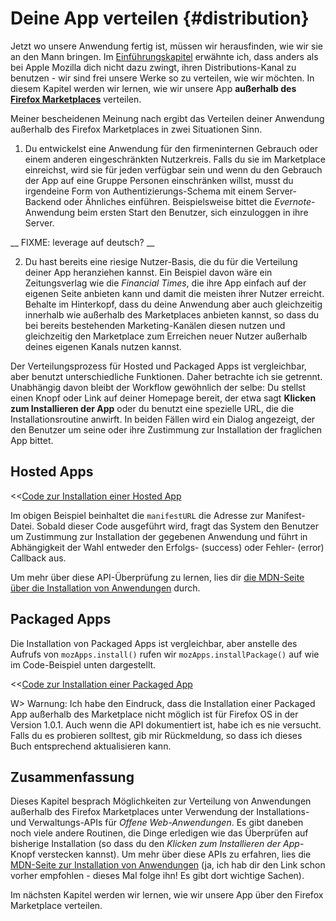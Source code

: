 # Deine App verteilen {#distribution}

Jetzt wo unsere Anwendung fertig ist, müssen wir herausfinden, wie wir sie an den Mann bringen. Im [Einführungskapitel](#introduction) erwähnte ich, dass anders als bei Apple Mozilla dich nicht dazu zwingt, ihren Distributions-Kanal zu benutzen - wir sind frei unsere Werke so zu verteilen, wie wir möchten. In diesem Kapitel werden wir lernen, wie wir unsere App **außerhalb des [Firefox Marketplaces](http://marketplace.firefox.com)** verteilen.

Meiner bescheidenen Meinung nach ergibt das Verteilen deiner Anwendung außerhalb des Firefox Marketplaces in zwei Situationen Sinn.

 1. Du entwickelst eine Anwendung für den firmeninternen Gebrauch oder einem anderen eingeschränkten Nutzerkreis. Falls du sie im Marketplace einreichst, wird sie für jeden verfügbar sein und wenn du den Gebrauch der App auf eine Gruppe Personen einschränken willst, musst du irgendeine Form von Authentizierungs-Schema mit einem Server-Backend oder Ähnliches einführen. Beispielsweise bittet die *Evernote*-Anwendung beim ersten Start den Benutzer, sich einzuloggen in ihre Server.

__ FIXME: leverage auf deutsch? __

  2. Du hast bereits eine riesige Nutzer-Basis, die du für die Verteilung deiner App heranziehen kannst. Ein Beispiel davon wäre ein Zeitungsverlag wie die *Financial Times*, die ihre App einfach auf der eigenen Seite anbieten kann und damit die meisten ihrer Nutzer erreicht. Behalte im Hinterkopf, dass du deine Anwendung aber auch gleichzeitig innerhalb wie außerhalb des Marketplaces anbieten kannst, so dass du bei bereits bestehenden Marketing-Kanälen diesen nutzen und gleichzeitig den Marketplace zum Erreichen neuer Nutzer außerhalb deines eigenen Kanals nutzen kannst.

Der Verteilungsprozess für Hosted und Packaged Apps ist vergleichbar, aber benutzt unterschiedliche Funktionen. Daher betrachte ich sie getrennt. Unabhängig davon bleibt der Workflow gewöhnlich der selbe: Du stellst einen Knopf oder Link auf deiner Homepage bereit, der etwa sagt **Klicken zum Installieren der App** oder du benutzt eine spezielle URL, die die Installationsroutine anwirft. In beiden Fällen wird ein Dialog angezeigt, der den Benutzer um seine oder ihre Zustimmung zur Installation der fraglichen App bittet.

## Hosted Apps

<<[Code zur Installation einer Hosted App](code/distribution/hosted_apps_distribution.js)

Im obigen Beispiel beinhaltet die `manifestURL` die Adresse zur Manifest-Datei. Sobald dieser Code ausgeführt wird, fragt das System den Benutzer um Zustimmung zur Installation der gegebenen Anwendung und führt in Abhängigkeit der Wahl entweder den Erfolgs- (success) oder Fehler- (error) Callback aus.

Um mehr über diese API-Überprüfung zu lernen, lies dir [die MDN-Seite über die Installation von Anwendungen](https://developer.mozilla.org/docs/Apps/JavaScript_API) durch.

## Packaged Apps

Die Installation von Packaged Apps ist vergleichbar, aber anstelle des Aufrufs von `mozApps.install()` rufen wir `mozApps.installPackage()` auf wie im Code-Beispiel unten dargestellt.

<<[Code zur Installation einer Packaged App](code/distribution/packaged_apps_distribution.js)

W> Warnung: Ich habe den Eindruck, dass die Installation einer Packaged App außerhalb des Marketplace nicht möglich ist für Firefox OS in der Version 1.0.1. Auch wenn die API dokumentiert ist, habe ich es nie versucht. Falls du es probieren solltest, gib mir Rückmeldung, so dass ich dieses Buch entsprechend aktualisieren kann.

## Zusammenfassung 

Dieses Kapitel besprach Möglichkeiten zur Verteilung von Anwendungen außerhalb des Firefox Marketplaces unter Verwendung der Installations- und Verwaltungs-APIs für *Offene Web-Anwendungen*. Es gibt daneben noch viele andere Routinen, die Dinge erledigen wie das Überprüfen auf bisherige Installation (so dass du den *Klicken zum Installieren der App*-Knopf verstecken kannst). Um mehr über diese APIs zu erfahren, lies die [MDN-Seite zur Installation von Anwendungen](https://developer.mozilla.org/docs/Apps/JavaScript_API) (ja, ich hab dir den Link schon vorher empfohlen - dieses Mal folge ihn! Es gibt dort wichtige Sachen).

Im nächsten Kapitel werden wir lernen, wie wir unsere App über den Firefox Marketplace verteilen.
